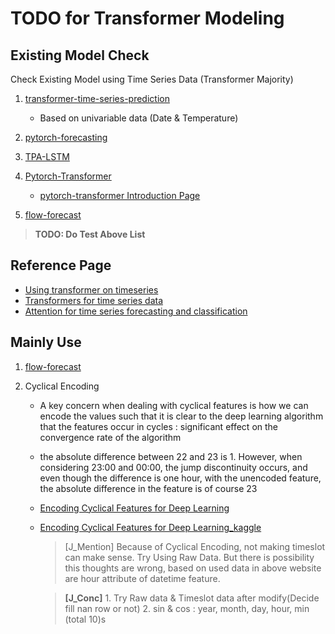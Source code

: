 # TODO for Transformer Modeling

## Existing Model Check

Check Existing Model using Time Series Data (Transformer Majority)

1. [transformer-time-series-prediction](https://github.com/oliverguhr/transformer-time-series-prediction)

   - Based on univariable data (Date & Temperature)

2. [pytorch-forecasting](https://github.com/jdb78/pytorch-forecasting)

3. [TPA-LSTM](https://github.com/shunyaoshih/TPA-LSTM)
4. [Pytorch-Transformer](https://github.com/LiamMaclean216/Pytorch-Transfomer/tree/70f170adc6f3f611fef5282523e886ae45e1e2b6)
   - [pytorch-transformer Introduction Page](https://ichi.pro/ko/pytorch-yecheug-sogae-110907224616774)
5. [flow-forecast](https://github.com/AIStream-Peelout/flow-forecast/tree/master/flood_forecast)

> **TODO: Do Test Above List**

## Reference Page

- [Using transformer on timeseries](https://discuss.pytorch.org/t/using-transformer-on-timeseries/104759)
- [Transformers for time series data](https://www.reddit.com/r/MachineLearning/comments/ckaji4/d_transformers_for_time_series_data/)
- [Attention for time series forecasting and classification](https://towardsdatascience.com/attention-for-time-series-classification-and-forecasting-261723e0006d)

## Mainly Use

1. [flow-forecast](https://github.com/AIStream-Peelout/flow-forecast/tree/master/flood_forecast)
2. Cyclical Encoding

   - A key concern when dealing with cyclical features is how we can encode the values such that it is clear to the deep learning algorithm that the features occur in cycles : significant effect on the convergence rate of the algorithm
   - the absolute difference between 22 and 23 is 1. However, when considering 23:00 and 00:00, the jump discontinuity occurs, and even though the difference is one hour, with the unencoded feature, the absolute difference in the feature is of course 23
   - [Encoding Cyclical Features for Deep Learning](https://www.avanwyk.com/encoding-cyclical-features-for-deep-learning/)
   - [Encoding Cyclical Features for Deep Learning_kaggle](https://www.kaggle.com/avanwyk/encoding-cyclical-features-for-deep-learning)

     > [J_Mention] Because of Cyclical Encoding, not making timeslot can make sense. Try Using Raw Data. But there is possibility this thoughts are wrong, based on used data in above website are hour attribute of datetime feature.

     > **[J_Conc]** 1. Try Raw data & Timeslot data after modify(Decide fill nan row or not) 2. sin & cos : year, month, day, hour, min (total 10)s
